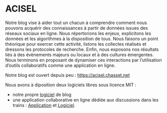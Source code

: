# ACISEL

Notre blog vise à aider tout un chacun à comprendre comment nous pouvons acquérir des connaissances à partir de données issues des réseaux sociaux en ligne. Nous répertorions les enjeux, explicitons les données et les algorithmes à la disposition de tous. Nous faisons un point théorique pour exercer cette activité, listons les collectes réalisés et dressons les protocoles de recherche. Enfin, nous exposons nos résultats liés à des évènements majeurs ou locaux et à des cultures émergentes. Nous terminons en proposant de dynamiser ces interactions par l’utilisation d’outils collaboratifs comme une application en ligne.

Notre blog est ouvert depuis peu : https://acisel.chasset.net

Nous avons à diposition deux logiciels libres sous licence MIT :

- notre propre [logiciel](https://github.com/acisel-chasset-net/sbm) de blog
- une application collaborative en ligne dédiée aux discussions dans les trains : [Application](https://mobitweet.liser.lu) et [Logiciel]().

